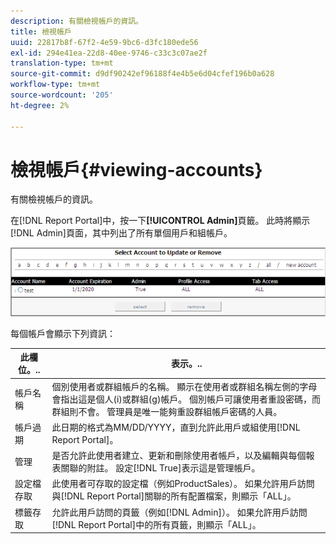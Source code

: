 ```yaml
---
description: 有關檢視帳戶的資訊。
title: 檢視帳戶
uuid: 22817b8f-67f2-4e59-9bc6-d3fc180ede56
exl-id: 294e41ea-22d8-40ee-9746-c33c3c07ae2f
translation-type: tm+mt
source-git-commit: d9df90242ef96188f4e4b5e6d04cfef196b0a628
workflow-type: tm+mt
source-wordcount: '205'
ht-degree: 2%

---
```


# 檢視帳戶{#viewing-accounts}

有關檢視帳戶的資訊。

在[!DNL Report Portal]中，按一下&#x200B;**[!UICONTROL Admin]**&#x200B;頁籤。 此時將顯示[!DNL Admin]頁面，其中列出了所有單個用戶和組帳戶。

![](assets/report_admintag.png)

每個帳戶會顯示下列資訊：

| 此欄位。.. | 表示。.. |
|---|---|
| 帳戶名稱 | 個別使用者或群組帳戶的名稱。 顯示在使用者或群組名稱左側的字母會指出這是個人(i)或群組(g)帳戶。 個別帳戶可讓使用者重設密碼，而群組則不會。 管理員是唯一能夠重設群組帳戶密碼的人員。 |
| 帳戶過期 | 此日期的格式為MM/DD/YYYY，直到允許此用戶或組使用[!DNL Report Portal]。 |
| 管理 | 是否允許此使用者建立、更新和刪除使用者帳戶，以及編輯與每個報表關聯的附註。 設定[!DNL True]表示這是管理帳戶。 |
| 設定檔存取 | 此使用者可存取的設定檔（例如ProductSales）。 如果允許用戶訪問與[!DNL Report Portal]關聯的所有配置檔案，則顯示「ALL」。 |
| 標籤存取 | 允許此用戶訪問的頁籤（例如[!DNL Admin]）。 如果允許用戶訪問[!DNL Report Portal]中的所有頁籤，則顯示「ALL」。 |

